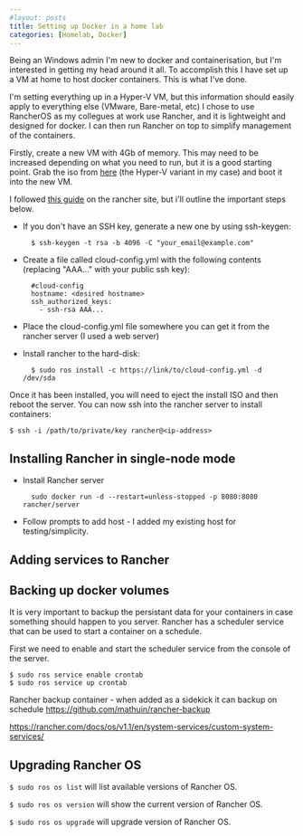 ```yaml
---
#layout: posts
title: Setting up Docker in a home lab
categories: [Homelab, Docker]
---
```

Being an Windows admin I'm new to docker and containerisation, but I'm interested in getting my head around it all.  To accomplish this I have set up a VM at home to host docker containers.  This is what I've done.

I'm setting everything up in a Hyper-V VM, but this information should easily apply to everything else (VMware, Bare-metal, etc)
I chose to use RancherOS as my collegues at work use Rancher, and it is lightweight and designed for docker.  I can then run Rancher on top to simplify management of the containers.

Firstly, create a new VM with 4Gb of memory.  This may need to be increased depending on what you need to run, but it is a good starting point.
Grab the iso from [here](https://github.com/rancher/os/releases/) (the Hyper-V variant in my case) and boot it into the new VM.

I followed [this guide](https://rancher.com/docs/os/v1.x/en/installation/running-rancheros/server/install-to-disk/) on the rancher site, but i'll outline the important steps below.

- If you don't have an SSH key, generate a new one by using ssh-keygen:

        $ ssh-keygen -t rsa -b 4096 -C "your_email@example.com"

- Create a file called cloud-config.yml with the following contents (replacing "AAA..." with your public ssh key):

        #cloud-config
        hostname: <desired hostname>
        ssh_authorized_keys:
          - ssh-rsa AAA...

- Place the cloud-config.yml file somewhere you can get it from the rancher server (I used a web server)
- Install rancher to the hard-disk:

        $ sudo ros install -c https://link/to/cloud-config.yml -d /dev/sda


Once it has been installed, you will need to eject the install ISO and then reboot the server.
You can now ssh into the rancher server to install containers:

    $ ssh -i /path/to/private/key rancher@<ip-address>


## Installing Rancher in single-node mode

- Install Rancher server

        sudo docker run -d --restart=unless-stopped -p 8080:8080 rancher/server

- Follow prompts to add host - I added my existing host for testing/simplicity.

## Adding services to Rancher



## Backing up docker volumes

It is very important to backup the persistant data for your containers in case something should happen to you server.
Rancher has a scheduler service that can be used to start a container on a schedule. 

First we need to enable and start the scheduler service from the console of the server.

    $ sudo ros service enable crontab
    $ sudo ros service up crontab

Rancher backup container - when added as a sidekick it can backup on schedule
https://github.com/mathuin/rancher-backup

https://rancher.com/docs/os/v1.1/en/system-services/custom-system-services/

<!--
## Installing Rancher in multi-node mode

The next step is to install rancher in a container so that we have a nice web interface for managing our containers.

    $ sudo docker run -d --restart=unless-stopped -p 80:80 -p 443:443 rancher/rancher


## Configuring Rancher

- Open into the Rancher web page (https://\<IP of rancher server\>)
- Enter the admin password you would like
- Verify the server address

Now we need to create a cluster and add nodes to it.

Click on add cluster.  I chose a custom cluster as I was running it on my own server, not in the cloud.  Enter a name for the cluster.  I left the rest of the options as default for now.

You are then given a command you need to run on any nodes you would like to add to the cluster.  For simplicity, I'm runnining this entire cluster on one VM, so I needed to select all of the node roles (etcd, Control Plane and Worker).  If/when you want to scale out your cluster, you should separate these roles onto different servers.
-->


## Upgrading Rancher OS

``$ sudo ros os list`` will list available versions of Rancher OS.

``$ sudo ros os version`` will show the current version of Rancher OS.

``$ sudo ros os upgrade`` will upgrade version of Rancher OS.
